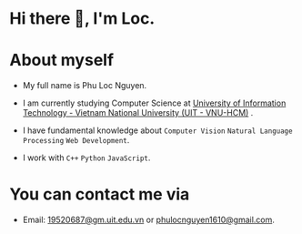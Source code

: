 # Hi there :wave:, I'm Loc.

# About myself
- My full name is Phu Loc Nguyen.
- I am currently studying Computer Science at [University of Information Technology - Vietnam National University (UIT - VNU-HCM)](https://en.uit.edu.vn/overview-vnuhcm-university-information-technology)  .
- I have fundamental knowledge about ```Computer Vision``` ```Natural Language Processing``` ```Web Development```.

- I work with ```C++``` ```Python``` ```JavaScript```.

# You can contact me via
- Email: 19520687@gm.uit.edu.vn or phulocnguyen1610@gmail.com.


